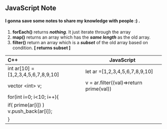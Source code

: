 ## JavaScript Note
#### I gonna save some notes to share my knowledge with people :) .
1. **forEach()** returns ***nothing***. It just iterate through the array
2. **map()** returns an array which has the ***same length*** as the old array. 
3. **filter()** return an array which is a ***subset*** of the old array based on condition. **[ returns subset ]** 


|           C++                                 |          JavaScript
|:----------------------------------------------|--------------------------------------------------
|int ar[10] = [1,2,3,4,5,6,7,8,9,10]            |        let ar =[1,2,3,4,5,6,7,8,9,10]
|vector \<int\> v;                              |        v = ar.filter((val)=>return prime(val))
|for(int i=0; i<10; i++){                       |
|  if( prime(ar[i]) ) v.push_back(ar[i]);       |
|}
